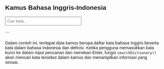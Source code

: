 <!DOCTYPE html>
<html lang="en">
<head>
<meta charset="UTF-8">
<meta name="viewport" content="width=device-width, initial-scale=1.0">
<title>Kamus Bahasa Inggris-Indonesia</title>
<style>
    body {
        font-family: Arial, sans-serif;
    }
    #searchInput {
        padding: 5px;
        width: 250px;
        margin-bottom: 10px;
    }
    #result {
        margin-top: 10px;
    }
</style>
</head>
<body>

<h2>Kamus Bahasa Inggris-Indonesia</h2>

<input type="text" id="searchInput" placeholder="Cari kata...">
<div id="result"></div>

<script>
    // Data kamus
    var dictionary = [
        { word_en: "apple", word_id: "apel", definition: "a round fruit with red or green skin and a whitish interior" },
        { word_en: "banana", word_id: "pisang", definition: "a long curved fruit which grows in clusters and has soft pulpy flesh and yellow skin when ripe" },
        { word_en: "cat", word_id: "kucing", definition: "a small domesticated carnivorous mammal with soft fur" },
        { word_en: "dog", word_id: "anjing", definition: "a domesticated carnivorous mammal that typically has a long snout, an acute sense of smell, and a barking, howling, or whining voice" }
        // tambahkan kata-kata lain di sini
    ];

    // Fungsi pencarian
    function searchDictionary() {
        var input = document.getElementById("searchInput").value.toLowerCase();
        var resultDiv = document.getElementById("result");
        resultDiv.innerHTML = ""; // Mengosongkan hasil sebelumnya

        if (input.trim() === "") {
            resultDiv.innerHTML = "Masukkan kata untuk mencari.";
            return;
        }

        var found = false;
        for (var i = 0; i < dictionary.length; i++) {
            if (dictionary[i].word_en.toLowerCase().includes(input) || dictionary[i].word_id.toLowerCase().includes(input)) {
                resultDiv.innerHTML += "<b>English:</b> " + dictionary[i].word_en + "<br>" +
                                       "<b>Indonesian:</b> " + dictionary[i].word_id + "<br>" +
                                       "<b>Definition:</b> " + dictionary[i].definition + "<br><br>";
                found = true;
            }
        }

        if (!found) {
            resultDiv.innerHTML = "Kata tidak ditemukan dalam kamus.";
        }
    }

    // Memanggil fungsi searchDictionary saat tombol ditekan
    document.getElementById("searchInput").addEventListener("keyup", function(event) {
        if (event.key === "Enter") {
            searchDictionary();
        }
    });
</script>

</body>
</html>
```

Dalam contoh ini, terdapat data kamus berupa daftar kata bahasa Inggris beserta kata dalam bahasa Indonesia dan definisi. Ketika pengguna memasukkan kata kunci ke dalam input pencarian dan menekan Enter, fungsi `searchDictionary()` akan mencari kata tersebut dalam kamus dan menampilkan informasi yang sesuai.
